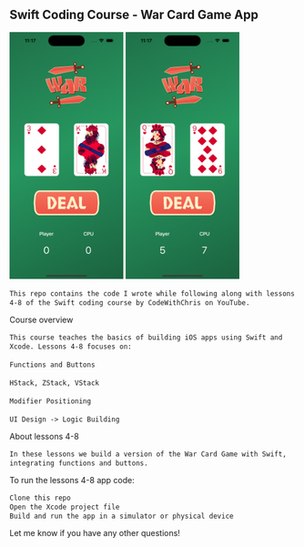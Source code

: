## Swift Coding Course - War Card Game App

<img src="warcards0.png" alt="App screenshot" width="200">
<img src="warcards1.png" alt="App screenshot" width="200">

    This repo contains the code I wrote while following along with lessons 4-8 of the Swift coding course by CodeWithChris on YouTube.

Course overview

    This course teaches the basics of building iOS apps using Swift and Xcode. Lessons 4-8 focuses on:

    Functions and Buttons

    HStack, ZStack, VStack
    
    Modifier Positioning
    
    UI Design -> Logic Building
    
About lessons 4-8

    In these lessons we build a version of the War Card Game with Swift, integrating functions and buttons.

To run the lessons 4-8 app code:

    Clone this repo
    Open the Xcode project file
    Build and run the app in a simulator or physical device

Let me know if you have any other questions!
